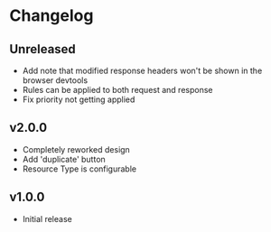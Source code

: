 # Changelog

## Unreleased

- Add note that modified response headers won't be shown in the browser devtools
- Rules can be applied to both request and response
- Fix priority not getting applied

## v2.0.0

- Completely reworked design
- Add 'duplicate' button
- Resource Type is configurable

## v1.0.0

- Initial release